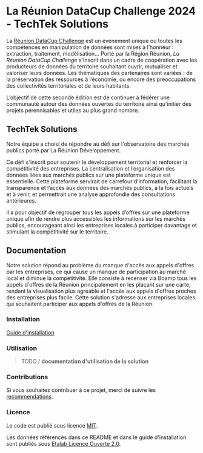 # La Réunion DataCup Challenge 2024 - TechTek Solutions

La [Réunion DataCup Challenge](https://data.regionreunion.com/p/page-reunion-datacup-challenge) est un événement unique où toutes les compétences en manipulation de données sont mises à l’honneur : extraction, traitement, modélisation… Porté par la Région Réunion, *La Réunion DataCup Challenge* s'inscrit dans un cadre de coopération avec les producteurs de données du territoire souhaitant ouvrir, mutualiser et valoriser leurs données. Les thématiques des partenaires sont variées : de la préservation des ressources à l’économie, ou encore des préoccupations des collectivités territoriales et de leurs habitants.

L’objectif de cette seconde édition est de continuer à fédérer une communauté autour des données ouvertes du territoire ainsi qu'initier des projets pérennisables et utiles au plus grand nombre.

## TechTek Solutions

Notre équipe a choisi de répondre au défi sur l'observatoire des marchés publics porté par La Réunion Développement.

Ce défi s'inscrit pour soutenir le développement territorial et renforcer la compétitivité des entreprises. La centralisation et l’organisation des données liées aux marchés publics sur une plateforme unique est essentielle. Cette plateforme servirait de carrefour d’information, facilitant la transparence et l’accès aux données des marchés publics, à la fois actuels et à venir, et permettrait une analyse approfondie des consultations antérieures.

Il a pour objectif de regrouper tous les appels d’offres sur une plateforme unique afin de rendre plus accessibles les informations sur les marchés publics, encourageant ainsi les entreprises locales à participer davantage et stimulant la compétitivité sur le territoire.

## **Documentation**

Notre solution répond au problème du manque d'accès aux appels d'offres par les entreprises, ce qui cause un manque de participation au marché local et diminue la compétitivité. Elle consiste à recenser via Boamp tous les appels d'offres de la Réunion principalement en les plaçant sur une carte, rendant la visualisation plus agréable et l'accès aux appels d'offres proches des entreprises plus facile. Cette solution s'adresse aux entreprises locales qui souhaitent participer aux appels d'offres de la Réunion.

### **Installation**

[Guide d'installation](/INSTALL.md)

### **Utilisation**

>TODO / **documentation d'utilisation de la solution**

### **Contributions**

Si vous souhaitez contribuer à ce projet, merci de suivre les [recommendations](/CONTRIBUTING.md).

### **Licence**

Le code est publié sous licence [MIT](/licence.MIT).

Les données référencés dans ce README et dans le guide d'installation sont publiés sous [Etalab Licence Ouverte 2.0](/licence.etalab-2.0).
